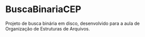 # BuscaBinariaCEP
Projeto de busca binária em disco, desenvolvido para a aula de Organização de Estruturas de Arquivos.
